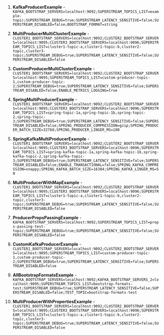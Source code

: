 1. **KafkaProducerExample** - `KAFKA_BOOTSTRAP_SERVERS=localhost:9092;SUPERSTREAM_TOPICS_LIST=example-topic;SUPERSTREAM_DEBUG=true;SUPERSTREAM_LATENCY_SENSITIVE=false;SUPERSTREAM_DISABLED=false;BOOTSTRAP_FORMAT=string`

2. **MultiProducerMultiClusterExample** - `CLUSTER1_BOOTSTRAP_SERVERS=localhost:9092;CLUSTER2_BOOTSTRAP_SERVERS=localhost:9095;CLUSTER3_BOOTSTRAP_SERVERS=localhost:9096;SUPERSTREAM_TOPICS_LIST=cluster1-topic-a,cluster1-topic-b,cluster2-topic,cluster3-topic;SUPERSTREAM_DEBUG=true;SUPERSTREAM_LATENCY_SENSITIVE=false;SUPERSTREAM_DISABLED=false`

3. **CustomProducerMultiClusterExample** - `CLUSTER1_BOOTSTRAP_SERVERS=localhost:9092;CLUSTER2_BOOTSTRAP_SERVERS=localhost:9095;SUPERSTREAM_TOPICS_LIST=custom-producer-topic-1,custom-producer-topic-2;SUPERSTREAM_DEBUG=true;SUPERSTREAM_LATENCY_SENSITIVE=false;SUPERSTREAM_DISABLED=false;ENABLE_METRICS_LOGGING=true`

4. **SpringMultiProducerExample** - `CLUSTER1_BOOTSTRAP_SERVERS=localhost:9092;CLUSTER2_BOOTSTRAP_SERVERS=localhost:9095;CLUSTER3_BOOTSTRAP_SERVERS=localhost:9096;SUPERSTREAM_TOPICS_LIST=spring-topic-1a,spring-topic-1b,spring-topic-2,spring-topic-3;SUPERSTREAM_DEBUG=true;SUPERSTREAM_LATENCY_SENSITIVE=false;SUPERSTREAM_DISABLED=false;SPRING_PRODUCER_COMPRESSION=gzip;SPRING_PRODUCER_BATCH_SIZE=32768;SPRING_PRODUCER_LINGER_MS=100`

5. **SpringKafkaMultiProducerExample** - `CLUSTER1_BOOTSTRAP_SERVERS=localhost:9092;CLUSTER2_BOOTSTRAP_SERVERS=localhost:9095;CLUSTER3_BOOTSTRAP_SERVERS=localhost:9096;SUPERSTREAM_TOPICS_LIST=spring-kafka-topic-1a,spring-kafka-topic-1b,spring-kafka-topic-2,spring-kafka-topic-3;SUPERSTREAM_DEBUG=true;SUPERSTREAM_LATENCY_SENSITIVE=false;SUPERSTREAM_DISABLED=false;ENABLE_TRANSACTIONAL=false;SPRING_KAFKA_COMPRESSION=snappy;SPRING_KAFKA_BATCH_SIZE=16384;SPRING_KAFKA_LINGER_MS=50`

6. **MultiProducerWithMapExample** - `CLUSTER1_BOOTSTRAP_SERVERS=localhost:9092;CLUSTER2_BOOTSTRAP_SERVERS=localhost:9095;CLUSTER3_BOOTSTRAP_SERVERS=localhost:9096;SUPERSTREAM_TOPICS_LIST=cluster1-topic-a,cluster1-topic-b,cluster2-topic,cluster3-topic;SUPERSTREAM_DEBUG=true;SUPERSTREAM_LATENCY_SENSITIVE=false;SUPERSTREAM_DISABLED=false`

7. **ProducerPropsPassingExample** - `KAFKA_BOOTSTRAP_SERVERS=localhost:9092;SUPERSTREAM_TOPICS_LIST=props-passing-test-topic;SUPERSTREAM_DEBUG=true;SUPERSTREAM_LATENCY_SENSITIVE=false;SUPERSTREAM_DISABLED=false`

8. **CustomKafkaProducerExample** - `CLUSTER1_BOOTSTRAP_SERVERS=localhost:9092;CLUSTER2_BOOTSTRAP_SERVERS=localhost:9095;SUPERSTREAM_TOPICS_LIST=custom-producer-topic-1,custom-producer-topic-2;SUPERSTREAM_DEBUG=true;SUPERSTREAM_LATENCY_SENSITIVE=false;SUPERSTREAM_DISABLED=false`

9. **AllBootstrapFormatsExample** - `KAFKA_BOOTSTRAP_SERVERS=localhost:9092;KAFKA_BOOTSTRAP_SERVERS_2=localhost:9095;SUPERSTREAM_TOPICS_LIST=bootstrap-formats-test;SUPERSTREAM_DEBUG=true;SUPERSTREAM_LATENCY_SENSITIVE=false;SUPERSTREAM_DISABLED=false;TEST_TOPIC=bootstrap-formats-test`

10. **MultiProducerWithPropertiesExample** - `CLUSTER1_BOOTSTRAP_SERVERS=localhost:9092;CLUSTER2_BOOTSTRAP_SERVERS=localhost:9095;CLUSTER3_BOOTSTRAP_SERVERS=localhost:9096;SUPERSTREAM_TOPICS_LIST=cluster1-topic-a,cluster1-topic-b,cluster2-topic,cluster3-topic;SUPERSTREAM_DEBUG=true;SUPERSTREAM_LATENCY_SENSITIVE=false;SUPERSTREAM_DISABLED=false`